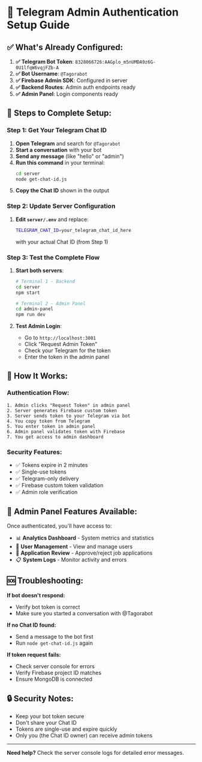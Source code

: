 # 🔐 Telegram Admin Authentication Setup Guide

## ✅ **What's Already Configured:**

1. **✅ Telegram Bot Token**: `8328066726:AAGplo_m5nUMDA9z6G-0U1lfqW6vqjFZb-A`
2. **✅ Bot Username**: `@Tagorabot`
3. **✅ Firebase Admin SDK**: Configured in server
4. **✅ Backend Routes**: Admin auth endpoints ready
5. **✅ Admin Panel**: Login components ready

## 🚀 **Steps to Complete Setup:**

### **Step 1: Get Your Telegram Chat ID**

1. **Open Telegram** and search for `@Tagorabot`
2. **Start a conversation** with your bot
3. **Send any message** (like "hello" or "admin")
4. **Run this command** in your terminal:
   ```bash
   cd server
   node get-chat-id.js
   ```
5. **Copy the Chat ID** shown in the output

### **Step 2: Update Server Configuration**

1. **Edit `server/.env`** and replace:
   ```bash
   TELEGRAM_CHAT_ID=your_telegram_chat_id_here
   ```
   with your actual Chat ID (from Step 1)

### **Step 3: Test the Complete Flow**

1. **Start both servers**:
   ```bash
   # Terminal 1 - Backend
   cd server
   npm start

   # Terminal 2 - Admin Panel  
   cd admin-panel
   npm run dev
   ```

2. **Test Admin Login**:
   - Go to `http://localhost:3001`
   - Click "Request Admin Token"
   - Check your Telegram for the token
   - Enter the token in the admin panel

## 🔧 **How It Works:**

### **Authentication Flow:**
```
1. Admin clicks "Request Token" in admin panel
2. Server generates Firebase custom token
3. Server sends token to your Telegram via bot
4. You copy token from Telegram
5. You enter token in admin panel
6. Admin panel validates token with Firebase
7. You get access to admin dashboard
```

### **Security Features:**
- ✅ Tokens expire in 2 minutes
- ✅ Single-use tokens
- ✅ Telegram-only delivery
- ✅ Firebase custom token validation
- ✅ Admin role verification

## 📱 **Admin Panel Features Available:**

Once authenticated, you'll have access to:
- 📊 **Analytics Dashboard** - System metrics and statistics
- 👥 **User Management** - View and manage users
- 📄 **Application Review** - Approve/reject job applications
- 📋 **System Logs** - Monitor activity and errors

## 🆘 **Troubleshooting:**

**If bot doesn't respond:**
- Verify bot token is correct
- Make sure you started a conversation with @Tagorabot

**If no Chat ID found:**
- Send a message to the bot first
- Run `node get-chat-id.js` again

**If token request fails:**
- Check server console for errors
- Verify Firebase project ID matches
- Ensure MongoDB is connected

## 🔒 **Security Notes:**

- Keep your bot token secure
- Don't share your Chat ID
- Tokens are single-use and expire quickly
- Only you (the Chat ID owner) can receive admin tokens

---

**Need help?** Check the server console logs for detailed error messages.
